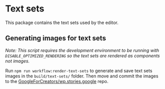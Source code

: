 # Text sets

This package contains the text sets used by the editor.

## Generating images for text sets

_Note: This script requires the development environment to be running with `DISABLE_OPTIMIZED_RENDERING` so the text sets are rendered as components not images._

Run `npm run workflow:render-text-sets` to generate and save text sets images in the `build/text-sets/` folder.
Then move and commit the images to the [GoogleForCreators/wp.stories.google](https://github.com/GoogleForCreators/wp.stories.google) repo.
